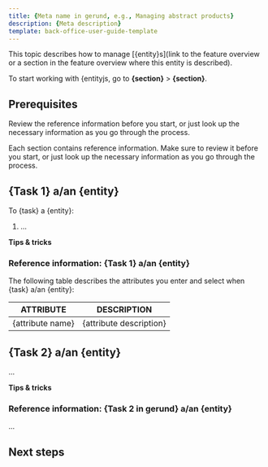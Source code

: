 ```yaml
---
title: {Meta name in gerund, e.g., Managing abstract products}
description: {Meta description}
template: back-office-user-guide-template
---
```



This topic describes how to manage [{entity}s](Iink to the feature overview or a section in the feature overview where this entity is described).

To start working with {entityjs, go to **{section}** > **{section}**.

## Prerequisites

<!-- Additional actions that should be done in a section different from the one you are describing. -->

<!-- If your guide has only one Reference information section, copy and paste the following text:-->
Review the reference information before you start, or just look up the necessary information as you go through the process.

<!-- If your guide has more than one Reference information section, copy and paste the following text: -->

Each section contains reference information. Make sure to review it before you start, or just look up the necessary information as you go through the process.

## {Task 1} a/an {entity} <!-- in gerund, i.e., Managing abstract products -->

To {task} a {entity}:
1. ...

**Tips & tricks**
<!-- <br>A list of useful information relevant only to the task you've described. -->

### Reference information: {Task 1} a/an {entity} <!-- Task 1 in gerund, i.e., Reference information: Managing abstract products -->

<!--List all attributes and their descriptions for Task 1 in this section -->
The following table describes the attributes you enter and select when {task} a/an {entity}:

| ATTRIBUTE | DESCRIPTION |
| --- | --- |
|{attribute name} | {attribute description} |

## {Task 2} a/an {entity}

...

**Tips & tricks**
<!-- <br>A list of useful information relevant only to the task you've described. -->

### Reference information: {Task 2 in gerund} a/an {entity}

...

## Next steps

<!--List all related back office user guides that can be used next. -->
